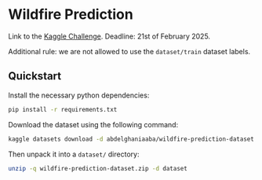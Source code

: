 # Wildfire Prediction

Link to the [Kaggle Challenge](https://www.kaggle.com/datasets/abdelghaniaaba/wildfire-prediction-dataset).
Deadline: 21st of February 2025.

Additional rule: we are not allowed to use the `dataset/train` dataset labels.

## Quickstart

Install the necessary python dependencies:

```bash
pip install -r requirements.txt
```

Download the dataset using the following command:

```bash
kaggle datasets download -d abdelghaniaaba/wildfire-prediction-dataset
```

Then unpack it into a `dataset/` directory:

```bash
unzip -q wildfire-prediction-dataset.zip -d dataset
```
